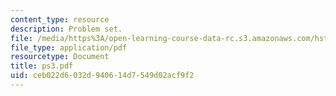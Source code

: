 ```yaml
---
content_type: resource
description: Problem set.
file: /media/https%3A/open-learning-course-data-rc.s3.amazonaws.com/hst-582j-biomedical-signal-and-image-processing-spring-2007/ceb022d6032d940614d7549d02acf9f2_ps3.pdf
file_type: application/pdf
resourcetype: Document
title: ps3.pdf
uid: ceb022d6-032d-9406-14d7-549d02acf9f2
---
```

